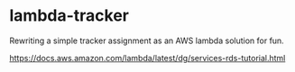 # lambda-tracker

Rewriting a simple tracker assignment as an AWS lambda solution for fun.

<https://docs.aws.amazon.com/lambda/latest/dg/services-rds-tutorial.html>
